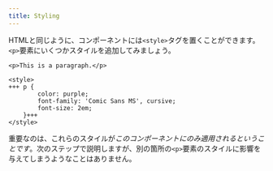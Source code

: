 ```yaml
---
title: Styling
---
```


HTMLと同じように、コンポーネントには`<style>`タグを置くことができます。`<p>`要素にいくつかスタイルを追加してみましょう。

```svelte
<p>This is a paragraph.</p>

<style>
+++	p {
		color: purple;
		font-family: 'Comic Sans MS', cursive;
		font-size: 2em;
	}+++
</style>
```

重要なのは、これらのスタイルが*このコンポーネントにのみ適用されるということです*。次のステップで説明しますが、別の箇所の`<p>`要素のスタイルに影響を与えてしまうようなことはありません。
